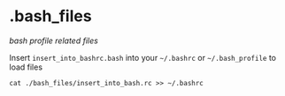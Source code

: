 # .bash_files
*bash profile related files*

Insert `insert_into_bashrc.bash` into your `~/.bashrc` or `~/.bash_profile` to load files

`cat ./bash_files/insert_into_bash.rc >> ~/.bashrc`

